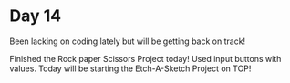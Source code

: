 # Day 14 

Been lacking on coding lately but will be getting back on track! 

Finished the Rock paper Scissors Project today! Used input buttons with values. Today will be starting the Etch-A-Sketch Project on TOP!
